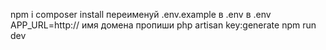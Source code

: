 npm i
composer install
переименуй .env.example в .env
в .env APP_URL=http:// имя домена пропиши
php artisan key:generate
npm run dev
